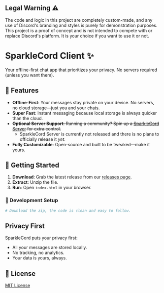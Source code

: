## Legal Warning ⚠  
The code and logic in this project are completely custom-made, and any use of Discord's branding and styles is purely for demonstration purposes. This project is a proof of concept and is not intended to compete with or replace Discord's platform. It is your choice if you want to use it or not.  
# SparkleCord Client ✨  
Your offline-first chat app that prioritizes your privacy. No servers required (unless you want them).  
## 🌟 Features  
- **Offline-First**: Your messages stay private on your device. No servers, no cloud storage—just you and your chats.  
- **Super Fast**: Instant messaging because local storage is always quicker than the cloud.  
- ~~**Optional Server Support**: Running a community? Spin up a [SparkleCord Server](https://github.com/SparkleCord/SparkleCord-Server) for extra control.~~  
  - SparkleCord Server is currently not released and there is no plans to officially release it *yet*.  
- **Fully Customizable**: Open-source and built to be tweaked—make it yours.
## 🚀 Getting Started  
1. **Download**: Grab the latest release from our [releases page](https://github.com/SparkleCord/SparkleCord-Client/releases).  
2. **Extract**: Unzip the file.  
3. **Run**: Open `index.html` in your browser.
### 🔧 Development Setup  
```py
# Download the zip, the code is clean and easy to follow.
```
## Privacy First  
SparkleCord puts your privacy first:  
- All your messages are stored locally.  
- No tracking, no analytics.  
- Your data is yours, always.
## 📝 License  
[MIT License](LICENSE)
